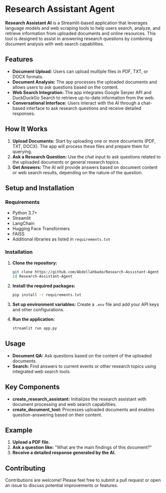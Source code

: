 # Research Assistant Agent

**Research Assistant AI** is a Streamlit-based application that leverages language models and web scraping tools to help users search, analyze, and retrieve information from uploaded documents and online resources. This tool is designed to assist in answering research questions by combining document analysis with web search capabilities.

## Features

- **Document Upload:** Users can upload multiple files in PDF, TXT, or DOCX formats.
- **Document Analysis:** The app processes the uploaded documents and allows users to ask questions based on the content.
- **Web Search Integration:** The app integrates Google Serper API and DuckDuckGo Search to retrieve up-to-date information from the web.
- **Conversational Interface:** Users interact with the AI through a chat-based interface to ask research questions and receive detailed responses.

## How It Works

1. **Upload Documents:** Start by uploading one or more documents (PDF, TXT, DOCX). The app will process these files and prepare them for querying.
2. **Ask a Research Question:** Use the chat input to ask questions related to the uploaded documents or general research topics.
3. **Get Answers:** The AI will provide answers based on document content or web search results, depending on the nature of the question.

## Setup and Installation

### Requirements

- Python 3.7+
- Streamlit
- LangChain
- Hugging Face Transformers
- FAISS
- Additional libraries as listed in `requirements.txt`

### Installation

1. **Clone the repository:**
   ```bash
   git clone https://github.com/Abdellahbado/Research-Assistant-Agent
   cd Research-Assistant-Agent
   ```

2. **Install the required packages:**
   ```bash
   pip install -r requirements.txt
   ```

3. **Set up environment variables:**
   Create a `.env` file and add your API keys and other configurations.

4. **Run the application:**
   ```bash
   streamlit run app.py
   ```

## Usage

- **Document QA:** Ask questions based on the content of the uploaded documents.
- **Search:** Find answers to current events or other research topics using integrated web search tools.

## Key Components

- **create_research_assistant:** Initializes the research assistant with document processing and web search capabilities.
- **create_document_tool:** Processes uploaded documents and enables question-answering based on their content.

## Example

1. **Upload a PDF file.**
2. **Ask a question like:** "What are the main findings of this document?"
3. **Receive a detailed response generated by the AI.**

## Contributing

Contributions are welcome! Please feel free to submit a pull request or open an issue to discuss potential improvements or features.
